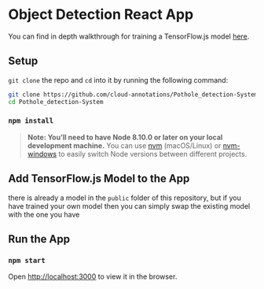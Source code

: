 # Object Detection React App

You can find in depth walkthrough for training a TensorFlow.js model [here](https://github.com/cloud-annotations/training/).

## Setup
`git clone` the repo and `cd` into it by running the following command:

```bash
git clone https://github.com/cloud-annotations/Pothole_detection-System.git
cd Pothole_detection-System
```

### `npm install`

> **Note: You’ll need to have Node 8.10.0 or later on your local development machine.** You can use [nvm](https://github.com/creationix/nvm#installation) (macOS/Linux) or [nvm-windows](https://github.com/coreybutler/nvm-windows#node-version-manager-nvm-for-windows) to easily switch Node versions between different projects.

## Add TensorFlow.js Model to the App
there is already a model in the `public` folder of this repository, but if you have trained your own model then you can simply swap the existing model with the one you have

## Run the App
### `npm start`

Open [http://localhost:3000](http://localhost:3000) to view it in the browser.

